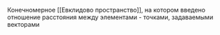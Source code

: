 Конечномерное [[Евклидово пространство]], на котором введено отношение расстояния между элементами - точками, задаваемыми векторами